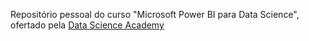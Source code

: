 Repositório pessoal do curso "Microsoft Power BI para Data Science", ofertado pela [Data Science Academy](https://www.datascienceacademy.com.br/course?courseid=microsoft-power-bi-para-data-science)